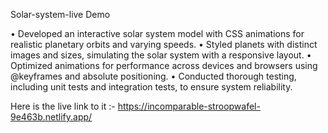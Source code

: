 Solar-system-live Demo

•	Developed an interactive solar system model with CSS animations for realistic planetary orbits and varying speeds.
•	Styled planets with distinct images and sizes, simulating the solar system with a responsive layout.
•	Optimized animations for performance across devices and browsers using @keyframes and absolute positioning.
•	Conducted thorough testing, including unit tests and integration tests, to ensure system reliability. 


Here is the live link to it :- https://incomparable-stroopwafel-9e463b.netlify.app/
